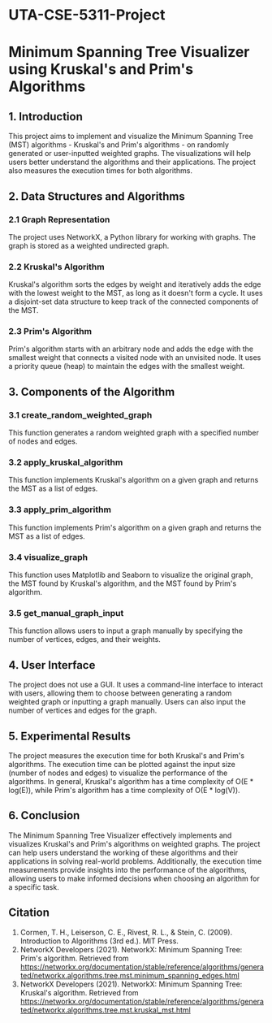 # UTA-CSE-5311-Project
# Minimum Spanning Tree Visualizer using Kruskal's and Prim's Algorithms

## 1. Introduction
This project aims to implement and visualize the Minimum Spanning Tree (MST) algorithms - Kruskal's and Prim's algorithms - on randomly generated or user-inputted weighted graphs. The visualizations will help users better understand the algorithms and their applications. The project also measures the execution times for both algorithms.

## 2. Data Structures and Algorithms
### 2.1 Graph Representation
The project uses NetworkX, a Python library for working with graphs. The graph is stored as a weighted undirected graph.

### 2.2 Kruskal's Algorithm
Kruskal's algorithm sorts the edges by weight and iteratively adds the edge with the lowest weight to the MST, as long as it doesn't form a cycle. It uses a disjoint-set data structure to keep track of the connected components of the MST.

### 2.3 Prim's Algorithm
Prim's algorithm starts with an arbitrary node and adds the edge with the smallest weight that connects a visited node with an unvisited node. It uses a priority queue (heap) to maintain the edges with the smallest weight.

## 3. Components of the Algorithm
### 3.1 create_random_weighted_graph
This function generates a random weighted graph with a specified number of nodes and edges.

### 3.2 apply_kruskal_algorithm
This function implements Kruskal's algorithm on a given graph and returns the MST as a list of edges.

### 3.3 apply_prim_algorithm
This function implements Prim's algorithm on a given graph and returns the MST as a list of edges.

### 3.4 visualize_graph
This function uses Matplotlib and Seaborn to visualize the original graph, the MST found by Kruskal's algorithm, and the MST found by Prim's algorithm.

### 3.5 get_manual_graph_input
This function allows users to input a graph manually by specifying the number of vertices, edges, and their weights.

## 4. User Interface
The project does not use a GUI. It uses a command-line interface to interact with users, allowing them to choose between generating a random weighted graph or inputting a graph manually. Users can also input the number of vertices and edges for the graph.

## 5. Experimental Results
The project measures the execution time for both Kruskal's and Prim's algorithms. The execution time can be plotted against the input size (number of nodes and edges) to visualize the performance of the algorithms. In general, Kruskal's algorithm has a time complexity of O(E * log(E)), while Prim's algorithm has a time complexity of O(E * log(V)).

## 6. Conclusion
The Minimum Spanning Tree Visualizer effectively implements and visualizes Kruskal's and Prim's algorithms on weighted graphs. The project can help users understand the working of these algorithms and their applications in solving real-world problems. Additionally, the execution time measurements provide insights into the performance of the algorithms, allowing users to make informed decisions when choosing an algorithm for a specific task.

## Citation
1. Cormen, T. H., Leiserson, C. E., Rivest, R. L., & Stein, C. (2009). Introduction to Algorithms (3rd ed.). MIT Press.
2. NetworkX Developers (2021). NetworkX: Minimum Spanning Tree: Prim's algorithm. Retrieved from https://networkx.org/documentation/stable/reference/algorithms/generated/networkx.algorithms.tree.mst.minimum_spanning_edges.html
3. NetworkX Developers (2021). NetworkX: Minimum Spanning Tree: Kruskal's algorithm. Retrieved from https://networkx.org/documentation/stable/reference/algorithms/generated/networkx.algorithms.tree.mst.kruskal_mst.html

